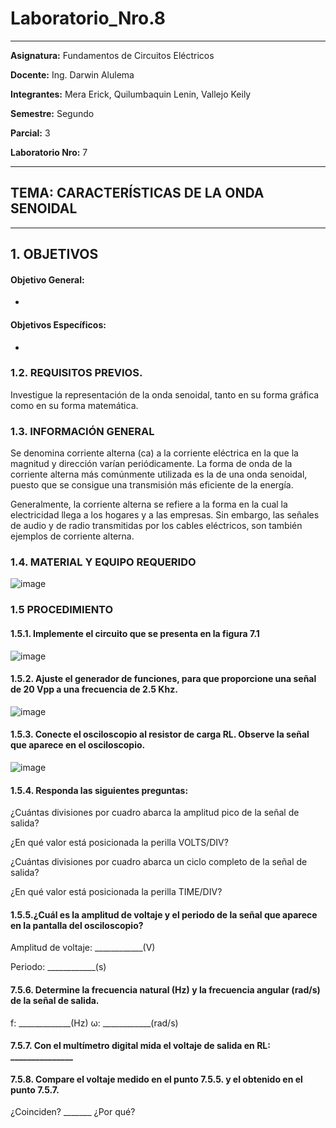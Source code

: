 # Laboratorio_Nro.8
------------
 **Asignatura:**  Fundamentos de Circuitos Eléctricos 
                          
 **Docente:**     Ing. Darwin Alulema            
                    
 **Integrantes:** Mera Erick, Quilumbaquin Lenin, Vallejo Keily
                  
 **Semestre:**    Segundo
 
 **Parcial:**     3
 
 **Laboratorio Nro:**     7
 
------------
## **TEMA:**  CARACTERÍSTICAS DE LA ONDA SENOIDAL
------------

## 1. OBJETIVOS

   #### Objetivo General:

   - 

   #### Objetivos Específicos:
    
   -
 
    
### 1.2. REQUISITOS PREVIOS.
 
   Investigue la representación de la onda senoidal, tanto en su forma gráfica como en su forma matemática.

### 1.3. INFORMACIÓN GENERAL

Se denomina corriente alterna (ca) a la corriente eléctrica en la que la magnitud y dirección varían periódicamente. La forma de onda de la corriente alterna más
comúnmente utilizada es la de una onda senoidal, puesto que se consigue una transmisión más eficiente de la energía.

Generalmente, la corriente alterna se refiere a la forma en la cual la electricidad llega a los hogares y a las empresas. Sin embargo, las señales de audio y de radio transmitidas por los cables eléctricos, son también ejemplos de corriente alterna.

### 1.4. MATERIAL Y EQUIPO REQUERIDO

![image](https://user-images.githubusercontent.com/84594486/132264988-a886d020-d85e-4be4-a927-ae5a50cb25c9.png)

### 1.5 PROCEDIMIENTO 

#### 1.5.1. Implemente el circuito que se presenta en la figura 7.1

![image](https://user-images.githubusercontent.com/84594486/132265023-30db99f4-8a67-4888-b206-ddf714f48bd6.png)


#### 1.5.2. Ajuste el generador de funciones, para que proporcione una señal de 20 Vpp a una frecuencia de 2.5 Khz.

![image](https://user-images.githubusercontent.com/84594486/132265120-5246d4fa-2405-43e4-90dc-c44ed5b4f8d0.png)


#### 1.5.3. Conecte el osciloscopio al resistor de carga RL. Observe la señal que aparece en el osciloscopio.

![image](https://user-images.githubusercontent.com/84594486/132265136-4fda4b88-41c3-4060-8679-77c0d6e07913.png)

#### 1.5.4. Responda las siguientes preguntas:

¿Cuántas divisiones por cuadro abarca la amplitud pico de la señal de salida?

¿En qué valor está posicionada la perilla VOLTS/DIV?

¿Cuántas divisiones por cuadro abarca un ciclo completo de la señal de salida?

¿En qué valor está posicionada la perilla TIME/DIV?

#### 1.5.5.¿Cuál es la amplitud de voltaje y el periodo de la señal que aparece en la pantalla del osciloscopio?


Amplitud de voltaje: ____________(V)

Periodo: ____________(s)
#### 7.5.6. Determine la frecuencia natural (Hz) y la frecuencia angular (rad/s) de la señal de salida.

f: _____________(Hz)
ω: ____________(rad/s)

#### 7.5.7. Con el multímetro digital mida el voltaje de salida en RL: _______________

#### 7.5.8. Compare el voltaje medido en el punto 7.5.5. y el obtenido en el punto 7.5.7.

¿Coinciden? _______ ¿Por qué?


    
